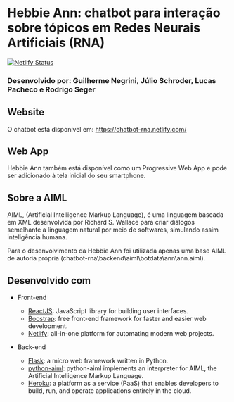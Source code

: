 # Hebbie Ann: chatbot para interação sobre tópicos em Redes Neurais Artificiais (RNA)
[![Netlify Status](https://api.netlify.com/api/v1/badges/4129201f-edf2-423c-bf11-a88c4d55126d/deploy-status)](https://app.netlify.com/sites/chatbot-rna/deploys)

### Desenvolvido por: Guilherme Negrini, Júlio Schroder, Lucas Pacheco e Rodrigo Seger

## Website

O chatbot está disponível em: https://chatbot-rna.netlify.com/

## Web App

Hebbie Ann também está disponível como um Progressive Web App e pode ser adicionado à tela inicial do seu smartphone.

## Sobre a AIML

AIML, (Artificial Intelligence Markup Language), é uma linguagem baseada em XML desenvolvida por Richard S. Wallace para criar diálogos semelhante a linguagem natural por meio de softwares, simulando assim inteligência humana.

Para o desenvolvimento da Hebbie Ann foi utilizada apenas uma base AIML de autoria própria (chatbot-rna\backend\aiml\botdata\ann\ann.aiml).

## Desenvolvido com

- Front-end
  - [ReactJS](https://reactjs.org/): JavaScript library for building user interfaces.
  - [Boostrap](https://getbootstrap.com/): free front-end framework for faster and easier web development.
  - [Netlify](https://www.netlify.com/): all-in-one platform for automating modern web projects.

- Back-end
  - [Flask](https://www.palletsprojects.com/p/flask/): a micro web framework written in Python.
  - [python-aiml](https://pypi.org/project/python-aiml/): python-aiml implements an interpreter for AIML, the Artificial Intelligence Markup Language.
  - [Heroku](https://www.heroku.com): a platform as a service (PaaS) that enables developers to build, run, and operate applications entirely in the cloud.
 


